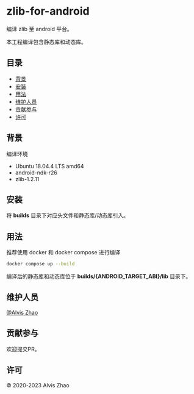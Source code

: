 # zlib-for-android

编译 zlib 至 android 平台。

本工程编译包含静态库和动态库。

## 目录

- [背景](#背景)
- [安装](#安装)
- [用法](#用法)
- [维护人员](#维护人员)
- [贡献参与](#贡献参与)
- [许可](#许可)

## 背景

编译环境

* Ubuntu 18.04.4 LTS amd64
* android-ndk-r26
* zlib-1.2.11

## 安装

将 **builds** 目录下对应头文件和静态库/动态库引入。

## 用法

推荐使用 docker 和 docker compose 进行编译

```bash
docker compose up --build
```

编译后的静态库和动态库位于 **builds/{ANDROID_TARGET_ABI}/lib** 目录下。

## 维护人员

[@Alvis Zhao](https://github.com/alvisisme)

## 贡献参与

欢迎提交PR。

## 许可

© 2020-2023 Alvis Zhao
